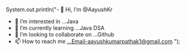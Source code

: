 System.out.println("- 👋 Hi, I’m @AayushKr
- 👀 I’m interested in ...Java
- 🌱 I’m currently learning ...Java DSA
- 💞️ I’m looking to collaborate on ...Github
- 📫 How to reach me ...Email-aayushkumarpathak1@gmail.com
");
